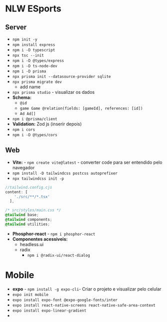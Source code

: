 # NLW ESports



## Server
* ```npm init -y```
* ```npm install express```
* ```npm i -D typescript```
* ```npx tsc --init```
* ```npm i -D @types/express```
* ```npm i -D ts-node-dev```
* ```npm i -D prisma```
* ```npx prisma init --datasource-provider sqlite```
* ```npx prisma migrate dev```
  * add name
* ```npx prisma studio``` - visualizar os dados
* **Schema:**
  * `@id`
  * `game Game @relation(fields: [gameId], references: [id])`
  * `Ad Ad[]`
* `npm i @prisma/client`
* **Validation:** Zod js (inserir depois)
* `npm i cors`
* `npm i -D @types/cors`
  
## Web
* **Vite:** - ```npm create vite@latest``` -  converter code para ser entendido pelo navegador
* ```npm install -D tailwindcss postcss autoprefixer```
* ```npx tailwindcss init -p```
```js
//tailwind.config.cjs
content: [
    './src/**/*.tsx'
  ],
```
```css
/* src/styles/main.css */
@tailwind base;
@tailwind components;
@tailwind utilities;
```
* **Phosphor-react** - ```npm i phosphor-react```
* **Componentes acessiveis:**
  * headless.ui
  * radix
    * `npm i @radix-ui/react-dialog` 

# Mobile
* **expo** - ```npm install -g expo-cli```- Criar o projeto e visualizar pelo celular
* ```expo init mobile```
* ```expo install expo-font @expo-google-fonts/inter```
* ```expo install react-native-screens react-native-safe-area-context ```
* ```expo install expo-linear-gradient```
* 
